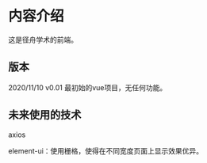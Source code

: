 # 内容介绍

这是径舟学术的前端。

## 版本

2020/11/10 v0.01 最初始的vue项目，无任何功能。

## 未来使用的技术

axios

element-ui：使用栅格，使得在不同宽度页面上显示效果优异。
